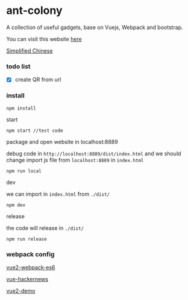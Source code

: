 # ant-colony
A collection of useful gadgets, base on Vuejs, Webpack and bootstrap.


You can visit this website [here](https://tools.99diary.com)

[Simplified Chinese](README-CN.md)

### todo list

- [x] create QR from url

### install


```shell
npm install
```

start
```
npm start //test code
```

package and open website in localhost:8889

debug code in `http://localhost:8889/dist/index.html` and we should change import js file from `localhost:8889` in `index.html`
```
npm run local
```


dev

we can import in `index.html` from `./dist/`
```shell
npm dev
```

release

the code will release in `./dist/`
```
npm run release
```


### webpack config 

[vue2-webpack-es6](https://github.com/yaoyonstudio/vue2-webpack-es6)

[vue-hackernews](https://github.com/vuejs/vue-hackernews)

[vue2-demo](https://github.com/lzxb/vue2-demo)
